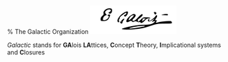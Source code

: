 % The Galactic Organization ![Évariste Galois](200px-Galois-Signature.svg.png "Signature d'Évariste Galois")

*Galactic* stands for **GA**lois **LA**ttices, **C**oncept **T**heory, **I**mplicational systems and **C**losures

